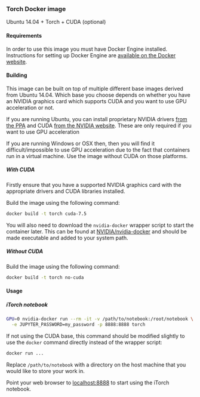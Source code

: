 ### Torch Docker image

Ubuntu 14.04 + Torch + CUDA (optional)

#### Requirements

In order to use this image you must have Docker Engine installed. Instructions
for setting up Docker Engine are
[available on the Docker website](https://docs.docker.com/engine/installation/).

#### Building

This image can be built on top of multiple different base images derived from
Ubuntu 14.04. Which base you choose depends on whether you have an NVIDIA
graphics card which supports CUDA and you want to use GPU acceleration or not.

If you are running Ubuntu, you can install proprietary NVIDIA drivers
[from the PPA](https://launchpad.net/~graphics-drivers/+archive/ubuntu/ppa)
and CUDA [from the NVIDIA website](https://developer.nvidia.com/cuda-downloads).
These are only required if you want to use GPU acceleration

If you are running Windows or OSX then, then you will find it
difficult/impossible to use GPU acceleration due to the fact that containers run
in a virtual machine. Use the image without CUDA on those platforms.

##### With CUDA

Firstly ensure that you have a supported NVIDIA graphics card with the
appropriate drivers and CUDA libraries installed.

Build the image using the following command:

```sh
docker build -t torch cuda-7.5
```

You will also need to download the `nvidia-docker` wrapper script to start the
container later. This can be found at
[NVIDIA/nvidia-docker](https://github.com/NVIDIA/nvidia-docker) and should
be made executable and added to your system path.

##### Without CUDA

Build the image using the following command:

```sh
docker build -t torch no-cuda
```

#### Usage

##### iTorch notebook

```sh
GPU=0 nvidia-docker run --rm -it -v /path/to/notebook:/root/notebook \
  -e JUPYTER_PASSWORD=my_password -p 8888:8888 torch
```

If not using the CUDA base, this command should be modified slightly to use
the `docker` command directly instead of the wrapper script:

```sh
docker run ...
```

Replace `/path/to/notebook` with a directory on the host machine that you would
like to store your work in.

Point your web browser to [localhost:8888](http://localhost:8888) to start using
the iTorch notebook.
